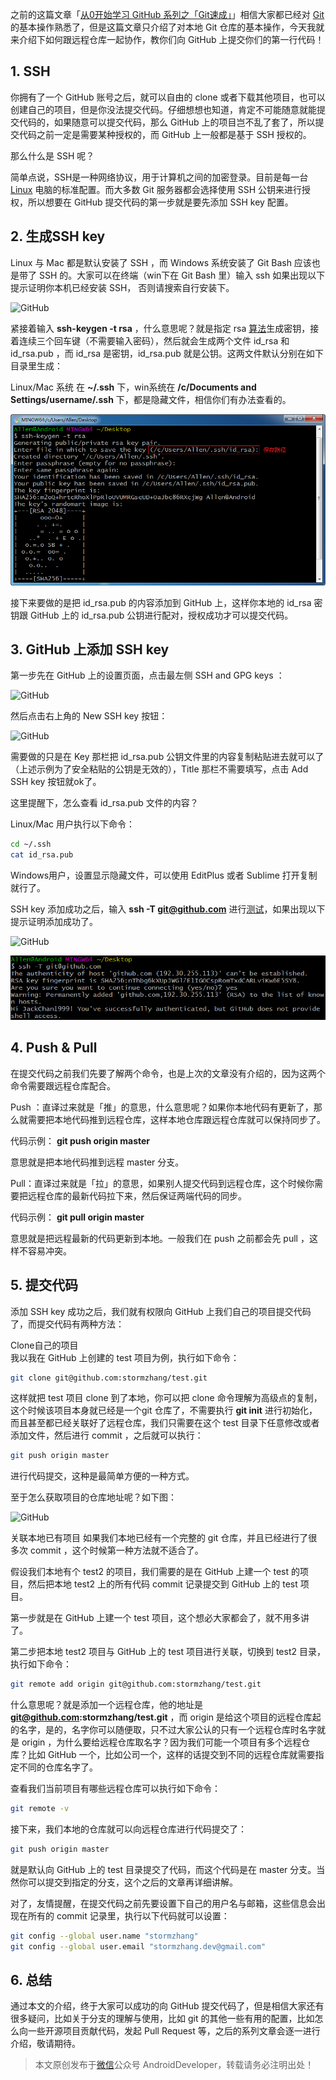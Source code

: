 之前的这篇文章「[从0开始学习 GitHub 系列之「Git速成」](http://stormzhang.com/github/2016/05/30/learn-github-from-zero3/)」相信大家都已经对 [Git](http://lib.csdn.net/base/git) 的基本操作熟悉了，但是这篇文章只介绍了对本地 Git 仓库的基本操作，今天我就来介绍下如何跟远程仓库一起协作，教你们向 GitHub 上提交你们的第一行代码！

## 1. SSH

你拥有了一个 GitHub 账号之后，就可以自由的 clone 或者下载其他项目，也可以创建自己的项目，但是你没法提交代码。仔细想想也知道，肯定不可能随意就能提交代码的，如果随意可以提交代码，那么 GitHub 上的项目岂不乱了套了，所以提交代码之前一定是需要某种授权的，而 GitHub 上一般都是基于 SSH 授权的。

那么什么是 SSH 呢？ 

简单点说，SSH是一种网络协议，用于计算机之间的加密登录。目前是每一台 [Linux](http://lib.csdn.net/base/linux) 电脑的标准配置。而大多数 Git 服务器都会选择使用 SSH 公钥来进行授权，所以想要在 GitHub 提交代码的第一步就是要先添加 SSH key 配置。

## 2. 生成SSH key

Linux 与 Mac 都是默认安装了 SSH ，而 Windows 系统安装了 Git Bash 应该也是带了 SSH 的。大家可以在终端（win下在 Git Bash 里）输入 ssh 如果出现以下提示证明你本机已经安装 SSH， 否则请搜索自行安装下。

![GitHub](http://stormzhang.com/image/ssh.png)

紧接着输入 **ssh-keygen -t rsa** ，什么意思呢？就是指定 rsa [算法](http://lib.csdn.net/base/datastructure)生成密钥，接着连续三个回车键（不需要输入密码），然后就会生成两个文件 id_rsa 和 id_rsa.pub ，而 id_rsa 是密钥，id_rsa.pub 就是公钥。这两文件默认分别在如下目录里生成：

Linux/Mac 系统 在 **~/.ssh** 下，win系统在 **/c/Documents and Settings/username/.ssh** 下，都是隐藏文件，相信你们有办法查看的。

![](images/ssh_01.png)

接下来要做的是把 id_rsa.pub 的内容添加到 GitHub 上，这样你本地的 id_rsa 密钥跟 GitHub 上的 id_rsa.pub 公钥进行配对，授权成功才可以提交代码。

## 3. GitHub 上添加 SSH key

第一步先在 GitHub 上的设置页面，点击最左侧 SSH and GPG keys ：

![GitHub](http://stormzhang.com/image/github_sshkey.png)

然后点击右上角的 New SSH key 按钮：

![GitHub](http://stormzhang.com/image/github_ssh2.png)

需要做的只是在 Key 那栏把 id_rsa.pub 公钥文件里的内容复制粘贴进去就可以了（上述示例为了安全粘贴的公钥是无效的），Title 那栏不需要填写，点击 Add SSH key 按钮就ok了。

这里提醒下，怎么查看 id_rsa.pub 文件的内容？

Linux/Mac 用户执行以下命令：

```bash
cd ~/.ssh
cat id_rsa.pub
```

Windows用户，设置显示隐藏文件，可以使用 EditPlus 或者 Sublime 打开复制就行了。

SSH key 添加成功之后，输入 **ssh -T git@github.com** 进行[测试](http://lib.csdn.net/base/softwaretest)，如果出现以下提示证明添加成功了。

![GitHub](http://stormzhang.com/image/ssh_test.png)

![](images/ssh_02.png)

## 4. Push & Pull

在提交代码之前我们先要了解两个命令，也是上次的文章没有介绍的，因为这两个命令需要跟远程仓库配合。

Push ：直译过来就是「推」的意思，什么意思呢？如果你本地代码有更新了，那么就需要把本地代码推到远程仓库，这样本地仓库跟远程仓库就可以保持同步了。

代码示例： **git push origin master**

意思就是把本地代码推到远程 master 分支。

Pull：直译过来就是「拉」的意思，如果别人提交代码到远程仓库，这个时候你需要把远程仓库的最新代码拉下来，然后保证两端代码的同步。

代码示例： **git pull origin master**

意思就是把远程最新的代码更新到本地。一般我们在 push 之前都会先 pull ，这样不容易冲突。

## 5. 提交代码

添加 SSH key 成功之后，我们就有权限向 GitHub 上我们自己的项目提交代码了，而提交代码有两种方法：

Clone自己的项目		
我以我在 GitHub 上创建的 test 项目为例，执行如下命令：

```bash
git clone git@github.com:stormzhang/test.git
```

这样就把 test 项目 clone 到了本地，你可以把 clone 命令理解为高级点的复制，这个时候该项目本身就已经是一个git 仓库了，不需要执行 **git init** 进行初始化，而且甚至都已经关联好了远程仓库，我们只需要在这个 test 目录下任意修改或者添加文件，然后进行 commit ，之后就可以执行：

```bash
git push origin master
```

进行代码提交，这种是最简单方便的一种方式。

至于怎么获取项目的仓库地址呢？如下图：

![GitHub](http://stormzhang.com/image/test_clone.png)

关联本地已有项目 
如果我们本地已经有一个完整的 git 仓库，并且已经进行了很多次 commit ，这个时候第一种方法就不适合了。

假设我们本地有个 test2 的项目，我们需要的是在 GitHub 上建一个 test 的项目，然后把本地 test2 上的所有代码 commit 记录提交到 GitHub 上的 test 项目。

第一步就是在 GitHub 上建一个 test 项目，这个想必大家都会了，就不用多讲了。

第二步把本地 test2 项目与 GitHub 上的 test 项目进行关联，切换到 test2 目录，执行如下命令：

```bash
git remote add origin git@github.com:stormzhang/test.git
```

什么意思呢？就是添加一个远程仓库，他的地址是 **git@github.com:stormzhang/test.git** ，而 origin 是给这个项目的远程仓库起的名字，是的，名字你可以随便取，只不过大家公认的只有一个远程仓库时名字就是 origin ，为什么要给远程仓库取名字？因为我们可能一个项目有多个远程仓库？比如 GitHub 一个，比如公司一个，这样的话提交到不同的远程仓库就需要指定不同的仓库名字了。

查看我们当前项目有哪些远程仓库可以执行如下命令：

```bash
git remote -v
```

接下来，我们本地的仓库就可以向远程仓库进行代码提交了：

```bash
git push origin master
```

就是默认向 GitHub 上的 test 目录提交了代码，而这个代码是在 master 分支。当然你可以提交到指定的分支，这个之后的文章再详细讲解。

对了，友情提醒，在提交代码之前先要设置下自己的用户名与邮箱，这些信息会出现在所有的 commit 记录里，执行以下代码就可以设置：

```bash
git config --global user.name "stormzhang"
git config --global user.email "stormzhang.dev@gmail.com"
```

## 6. 总结

通过本文的介绍，终于大家可以成功的向 GitHub 提交代码了，但是相信大家还有很多疑问，比如关于分支的理解与使用，比如 git 的其他一些有用的配置，比如怎么向一些开源项目贡献代码，发起 Pull Request 等，之后的系列文章会逐一进行介绍，敬请期待。

> 本文原创发布于[微信](http://lib.csdn.net/base/wechat)公众号 AndroidDeveloper，转载请务必注明出处！